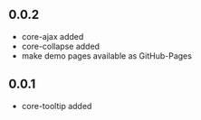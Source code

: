 ## 0.0.2

* core-ajax added
* core-collapse added
* make demo pages available as GitHub-Pages

## 0.0.1

* core-tooltip added 
